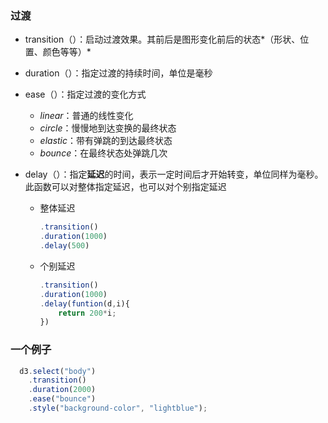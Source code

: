 ### 过渡

- transition（）：启动过渡效果。其前后是图形变化前后的状态*（形状、位置、颜色等等）*
- duration（）：指定过渡的持续时间，单位是毫秒
- ease（）：指定过渡的变化方式
  - *linear*：普通的线性变化
  - *circle*：慢慢地到达变换的最终状态
  - *elastic*：带有弹跳的到达最终状态
  - *bounce*：在最终状态处弹跳几次

- delay（）：指定**延迟**的时间，表示一定时间后才开始转变，单位同样为毫秒。此函数可以对整体指定延迟，也可以对个别指定延迟

  - 整体延迟

    ```js
    .transition()
    .duration(1000)
    .delay(500)
    ```

  - 个别延迟

    ```js
    .transition()
    .duration(1000)
    .delay(funtion(d,i){
        return 200*i;
    })
    ```

### 一个例子

```js
  d3.select("body")
    .transition()
    .duration(2000)
    .ease("bounce")
    .style("background-color", "lightblue");
```

